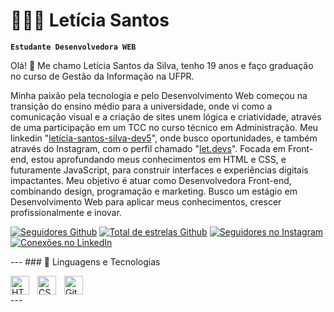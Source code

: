 # 👩🏻‍💻 Letícia Santos
**`Estudante Desenvolvedora WEB`**

Olá! 👋 Me chamo Letícia Santos da Silva, tenho 19 anos e faço graduação no curso de Gestão da Informação na UFPR.

Minha paixão pela tecnologia e pelo Desenvolvimento Web começou na transição do ensino médio para a universidade, onde vi como a comunicação visual e a criação de sites unem lógica e criatividade, através de uma participação em um TCC no curso técnico em Administração.
Meu linkedin "[letícia-santos-silva-dev5](https://www.linkedin.com/in/let%C3%ADcia-santos-silva-dev5/)", onde busco oportunidades, e também através do Instagram, com o perfil chamado "[let.devs](https://www.instagram.com/let.devs/?next=%2F)".
Focada em Front-end, estou aprofundando meus conhecimentos em HTML e CSS, e futuramente JavaScript, para construir interfaces e experiências digitais impactantes. Meu objetivo é atuar como Desenvolvedora Front-end, combinando design, programação e marketing. Busco um estágio em Desenvolvimento Web para aplicar meus conhecimentos, crescer profissionalmente e inovar.

<p align="left">
    <a href="https://github.com/leticiasantos-dev5">
        <img alt="Seguidores Github" title="Me siga no Github" src="https://img.shields.io/github/followers/leticiasantos-dev5?label=Seguidores&style=for-the-badge&color=236ad3&labelColor=1155ba&logo=github&logoColor=white"/></a>
    <a href="https://github.com/leticiasantos-dev5">
        <img alt="Total de estrelas Github" title="Total de estrelas Github" src="https://custom-icon-badges.demolab.com/github/stars/leticiasantos-dev5?color=55960c&style=for-the-badge&labelColor=488207&logo=star"/></a>
    <a href="https://www.instagram.com/let.devs/">
        <img alt="Seguidores no Instagram" title="Me siga no Instagram" src="https://img.shields.io/badge/Instagram-let.devs-E4405F?style=for-the-badge&logo=instagram&logoColor=white"/></a>
    <a href="https://www.linkedin.com/in/let%C3%ADcia-santos-silva-dev5/">
        <img alt="Conexões no LinkedIn" title="Me conecte no LinkedIn" src="https://img.shields.io/badge/LinkedIn-Conecte--se-0A66C2?style=for-the-badge&logo=linkedin&logoColor=white"/></a>
</p>
---
   ### 🤖 Linguagens e Tecnologias

   <p align="left">
    <img 
        align="left" 
        alt="HTML"
        title="HTML" 
        width="30px" 
        style="padding-right: 10px;" 
        src="https://cdn.jsdelivr.net/gh/devicons/devicon@latest/icons/html5/html5-original.svg" 
    />
    <img 
        align="left" 
        alt="CSS" 
        title="CSS"
        width="30px" 
        style="padding-right: 10px;" 
        src="https://cdn.jsdelivr.net/gh/devicons/devicon@latest/icons/css3/css3-original.svg" 
    />
    <img 
        align="left" 
        alt="Git" 
        title="Git"
        width="30px" 
        style="padding-right: 10px;" 
        src="https://cdn.jsdelivr.net/gh/devicons/devicon@latest/icons/git/git-original.svg" 
    />
    </p>

<br clear="left"/> ---




